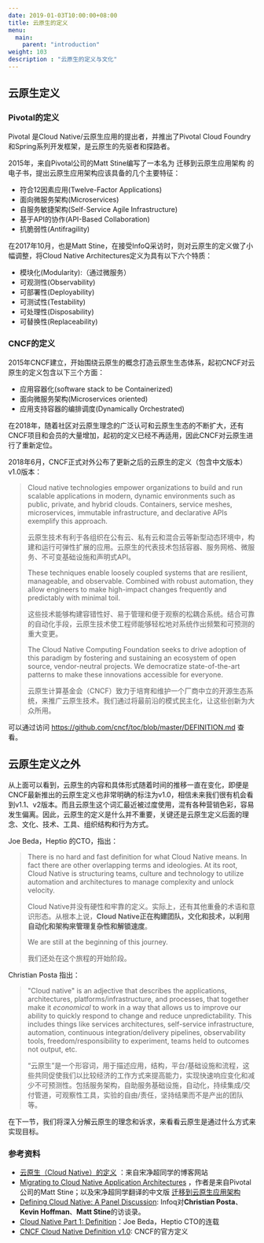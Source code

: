 ```yaml
---
date: 2019-01-03T10:00:00+08:00
title: 云原生的定义
menu:
  main:
    parent: "introduction"
weight: 103
description : "云原生的定义与文化"
---
```


## 云原生定义

### Pivotal的定义

Pivotal 是Cloud Native/云原生应用的提出者，并推出了Pivotal Cloud Foundry和Spring系列开发框架，是云原生的先驱者和探路者。

2015年，来自Pivotal公司的Matt Stine编写了一本名为 迁移到云原生应用架构 的电子书，提出云原生应用架构应该具备的几个主要特征：

- 符合12因素应用(Twelve-Factor Applications)
- 面向微服务架构(Microservices)
- 自服务敏捷架构(Self-Service Agile Infrastructure)
- 基于API的协作(API-Based Collaboration)
- 抗脆弱性(Antifragility)

在2017年10月，也是Matt Stine，在接受InfoQ采访时，则对云原生的定义做了小幅调整，将Cloud Native Architectures定义为具有以下六个特质：

- 模块化(Modularity):（通过微服务）
- 可观测性(Observability)
- 可部署性(Deployability)
- 可测试性(Testability)
- 可处理性(Disposability)
- 可替换性(Replaceability)

### CNCF的定义

2015年CNCF建立，开始围绕云原生的概念打造云原生生态体系，起初CNCF对云原生的定义包含以下三个方面：

- 应用容器化(software stack to be Containerized)
- 面向微服务架构(Microservices oriented)
- 应用支持容器的编排调度(Dynamically Orchestrated)

在2018年，随着社区对云原生理念的广泛认可和云原生生态的不断扩大，还有CNCF项目和会员的大量增加，起初的定义已经不再适用，因此CNCF对云原生进行了重新定位。

2018年6月，CNCF正式对外公布了更新之后的云原生的定义（包含中文版本）v1.0版本：

> Cloud native technologies empower organizations to build and run scalable applications in modern, dynamic environments such as public, private, and hybrid clouds. Containers, service meshes, microservices, immutable infrastructure, and declarative APIs exemplify this approach.
>
> 云原生技术有利于各组织在公有云、私有云和混合云等新型动态环境中，构建和运行可弹性扩展的应用。云原生的代表技术包括容器、服务网格、微服务、不可变基础设施和声明式API。
>
> These techniques enable loosely coupled systems that are resilient, manageable, and observable. Combined with robust automation, they allow engineers to make high-impact changes frequently and predictably with minimal toil.
>
> 这些技术能够构建容错性好、易于管理和便于观察的松耦合系统。结合可靠的自动化手段，云原生技术使工程师能够轻松地对系统作出频繁和可预测的重大变更。
>
> The Cloud Native Computing Foundation seeks to drive adoption of this paradigm by fostering and sustaining an ecosystem of open source, vendor-neutral projects. We democratize state-of-the-art patterns to make these innovations accessible for everyone.
>
> 云原生计算基金会（CNCF）致力于培育和维护一个厂商中立的开源生态系统，来推广云原生技术。我们通过将最前沿的模式民主化，让这些创新为大众所用。

可以通过访问 https://github.com/cncf/toc/blob/master/DEFINITION.md 查看。

## 云原生定义之外

从上面可以看到，云原生的内容和具体形式随着时间的推移一直在变化，即便是CNCF最新推出的云原生定义也非常明确的标注为v1.0，相信未来我们很有机会看到v1.1、v2版本。而且云原生这个词汇最近被过度使用，混有各种营销色彩，容易发生偏离。因此，云原生的定义是什么并不重要，关键还是云原生定义后面的理念、文化、技术、工具、组织结构和行为方式。

Joe Beda，Heptio 的CTO，指出：

> There is no hard and fast definition for what Cloud Native means. In fact there are other overlapping terms and ideologies. At its root, Cloud Native is structuring teams, culture and technology to utilize automation and architectures to manage complexity and unlock velocity. 
>
> Cloud Native并没有硬性和牢靠的定义。实际上，还有其他重叠的术语和意识形态。从根本上说，**Cloud Native正在构建团队，文化和技术，以利用自动化和架构来管理复杂性和解锁速度**。
>
> We are still at the beginning of this journey.
>
> 我们还处在这个旅程的开始阶段。

Christian Posta 指出：

> "Cloud native" is an adjective that describes the applications, architectures, platforms/infrastructure, and processes, that together make it *economical* to work in a way that allows us to improve our ability to quickly respond to change and reduce unpredictability. This includes things like services architectures, self-service infrastructure, automation, continuous integration/delivery pipelines, observability tools, freedom/responsibility to experiment, teams held to outcomes not output, etc. 
>
> “云原生”是一个形容词，用于描述应用，结构，平台/基础设施和流程，这些共同促使我们以比较经济的工作方式来提高能力，实现快速响应变化和减少不可预测性。包括服务架构，自助服务基础设施，自动化，持续集成/交付管道，可观察性工具，实验的自由/责任，坚持结果而不是产出的团队等。 

在下一节，我们将深入分解云原生的理念和诉求，来看看云原生是通过什么方式来实现目标。

### 参考资料

- [云原生（Cloud Native）的定义](https://jimmysong.io/kubernetes-handbook/cloud-native/cloud-native-definition.html) ：来自宋净超同学的博客网站
- [Migrating to Cloud Native Application Architectures](https://content.pivotal.io/ebooks/migrating-to-cloud-native-application-architectures) ，作者是来自Pivotal公司的Matt Stine；以及宋净超同学翻译的中文版 [迁移到云原生应用架构](https://jimmysong.io/migrating-to-cloud-native-application-architectures/) 
- [Defining Cloud Native: A Panel Discussion](https://www.infoq.com/articles/cloud-native-panel): Infoq对**Christian Posta**、**Kevin Hoffman**、**Matt Stine**的访谈录。
- [Cloud Native Part 1: Definition](https://blog.heptio.com/cloud-native-part-1-definition-716ed30e9193)：Joe Beda，Heptio CTO的连载 
- [CNCF Cloud Native Definition v1.0](https://github.com/cncf/toc/blob/master/DEFINITION.md): CNCF的官方定义




